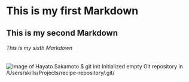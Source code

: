 # This is my first Markdown
## This is my second Markdown
###### This is my sixth Markdown
![Image of Hayato Sakamoto ](https://www.neweracap.jp/cdn/shop/articles/br-baseball-700082_2048x.jpg?v=1659679033)
$ git init
Initialized empty Git repository in /Users/skills/Projects/recipe-repository/.git/
